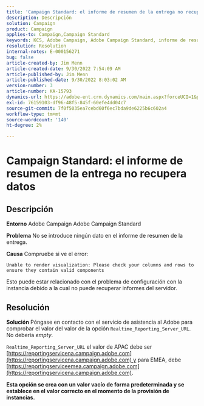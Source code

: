 ```yaml
---
title: 'Campaign Standard: el informe de resumen de la entrega no recupera datos'
description: Descripción
solution: Campaign
product: Campaign
applies-to: Campaign,Campaign Standard
keywords: KCS, Adobe Campaign, Adobe Campaign Standard, informe de resumen de entregas, no recupera datos, solución de problemas, Realtime_Reporting_Server_URL
resolution: Resolution
internal-notes: E-000156271
bug: false
article-created-by: Jim Menn
article-created-date: 9/30/2022 7:54:09 AM
article-published-by: Jim Menn
article-published-date: 9/30/2022 8:03:02 AM
version-number: 3
article-number: KA-15793
dynamics-url: https://adobe-ent.crm.dynamics.com/main.aspx?forceUCI=1&pagetype=entityrecord&etn=knowledgearticle&id=1d32c70e-9540-ed11-9db1-0022480866ad
exl-id: 76159103-df96-48f5-845f-60efe4dd04c7
source-git-commit: 7f0f5035ea7cebd60f6ec7bda9de6225b6c602a4
workflow-type: tm+mt
source-wordcount: '140'
ht-degree: 2%

---
```


# Campaign Standard: el informe de resumen de la entrega no recupera datos

## Descripción


<b>Entorno</b>
Adobe Campaign Adobe Campaign Standard

<b>Problema</b>
No se introduce ningún dato en el informe de resumen de la entrega.

<b>Causa</b>
Compruebe si ve el error:


```
Unable to render visualization: Please check your columns and rows to ensure they contain valid components
```


Esto puede estar relacionado con el problema de configuración con la instancia debido a la cual no puede recuperar informes del servidor.


## Resolución


<b>Solución</b>
Póngase en contacto con el servicio de asistencia al Adobe para comprobar el valor del valor de la opción `Realtime_Reporting_Server_URL`. No debería *empty*.

`Realtime_Reporting_Server_URL` el valor de APAC debe ser [https://reportingservicena.campaign.adobe.com](https://reportingservicena.campaign.adobe.com) y para EMEA, debe [https://reportingserviceemea.campaign.adobe.com](https://reportingservicena.campaign.adobe.com).

<b>Esta opción se crea con un valor vacío de forma predeterminada y se establece en el valor correcto en el momento de la provisión de instancias.</b>
